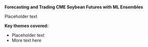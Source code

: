 **Forecasting and Trading CME Soybean Futures with ML Ensembles**

Placeholder text

**Key themes covered:**
- Placeholder text
- More text here
